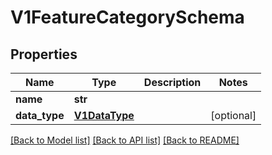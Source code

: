 # V1FeatureCategorySchema

## Properties
Name | Type | Description | Notes
------------ | ------------- | ------------- | -------------
**name** | **str** |  | 
**data_type** | [**V1DataType**](V1DataType.md) |  | [optional] 

[[Back to Model list]](../README.md#documentation-for-models) [[Back to API list]](../README.md#documentation-for-api-endpoints) [[Back to README]](../README.md)


